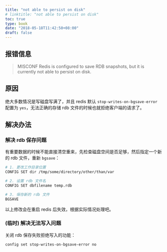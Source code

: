 ```yaml
---
title: "not able to persist on disk"
# linktitle: "not able to persist on disk"
toc: true
type: book
date: "2018-05-18T11:42:50+08:00"
draft: false
---
```


## 报错信息

> MISCONF Redis is configured to save RDB snapshots, but it is currently not able to persist on disk.

## 原因

绝大多数情况是写磁盘写满了，并且 redis 默认 `stop-writes-on-bgsave-error` 配置为 `yes`，无法正确的存储 rdb 文件的时候也就拒绝客户端的请求了。

## 解决办法

### 解决 rdb 保存问题

有重要数据的时候不能直接清空重来，先检查磁盘空间是否足够，然后指定一个新的 rdb 文件，重新 `bgsave`：

```bash
# 1. 更改工作目录位置
CONFIG SET dir /tmp/some/directory/other/than/var

# 2. 设置 rdb 文件名
CONFIG SET dbfilename temp.rdb

# 3. 保存新的 rdb 文件
BGSAVE
```

以上修改会在重启 redis 后失效，根据实际情况处理吧。

### (临时) 解决无法写入问题

关闭 rdb 保存失败拒绝写入的功能：

```bash
config set stop-writes-on-bgsave-error no
```
